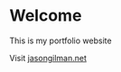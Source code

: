 # Welcome
This is my portfolio website

Visit <a href="https://jasongilman.net/" target="_blank">jasongilman.net</a>
